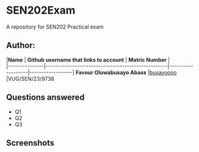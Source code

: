 # SEN202Exam
A repository for SEN202 Practical exam
## Author:
|**Name**       | **Github username that links to account**         | **Matric Number** |	
|---------------|---------------------------------------------------|-------------------|------------------|
**Favour Oluwabusayo Abass**	|[busayoooo](https://github.com/busayoooo/) |VUG/SEN/23/9738

## Questions answered
- Q1
- Q2
- Q3
## Screenshots

